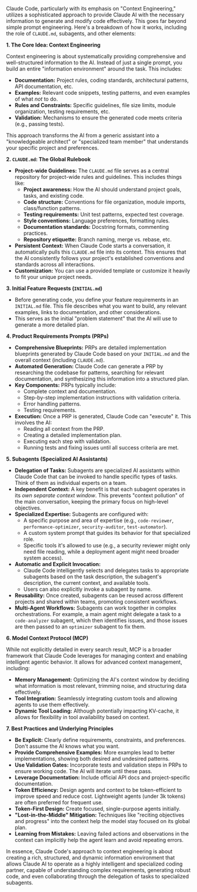 Claude Code, particularly with its emphasis on "Context Engineering," utilizes a sophisticated approach to provide Claude AI with the necessary information to generate and modify code effectively. This goes far beyond simple prompt engineering. Here's a breakdown of how it works, including the role of `CLAUDE.md`, subagents, and other elements:

**1. The Core Idea: Context Engineering**

Context engineering is about systematically providing comprehensive and well-structured information to the AI. Instead of just a single prompt, you build an entire "information environment" around the task. This includes:

- **Documentation:** Project rules, coding standards, architectural patterns, API documentation, etc.
- **Examples:** Relevant code snippets, testing patterns, and even examples of what _not_ to do.
- **Rules and Constraints:** Specific guidelines, file size limits, module organization, testing requirements, etc.
- **Validation:** Mechanisms to ensure the generated code meets criteria (e.g., passing tests).

This approach transforms the AI from a generic assistant into a "knowledgeable architect" or "specialized team member" that understands your specific project and preferences.

**2. `CLAUDE.md`: The Global Rulebook**

- **Project-wide Guidelines:** The `CLAUDE.md` file serves as a central repository for project-wide rules and guidelines. This includes things like:
  - **Project awareness:** How the AI should understand project goals, tasks, and existing code.
  - **Code structure:** Conventions for file organization, module imports, class/function patterns.
  - **Testing requirements:** Unit test patterns, expected test coverage.
  - **Style conventions:** Language preferences, formatting rules.
  - **Documentation standards:** Docstring formats, commenting practices.
  - **Repository etiquette:** Branch naming, merge vs. rebase, etc.
- **Persistent Context:** When Claude Code starts a conversation, it automatically pulls this `CLAUDE.md` file into its context. This ensures that the AI consistently follows your project's established conventions and standards across all interactions.
- **Customization:** You can use a provided template or customize it heavily to fit your unique project needs.

**3. Initial Feature Requests (`INITIAL.md`)**

- Before generating code, you define your feature requirements in an `INITIAL.md` file. This file describes what you want to build, any relevant examples, links to documentation, and other considerations.
- This serves as the initial "problem statement" that the AI will use to generate a more detailed plan.

**4. Product Requirements Prompts (PRPs)**

- **Comprehensive Blueprints:** PRPs are detailed implementation blueprints generated by Claude Code based on your `INITIAL.md` and the overall context (including `CLAUDE.md`).
- **Automated Generation:** Claude Code can generate a PRP by researching the codebase for patterns, searching for relevant documentation, and synthesizing this information into a structured plan.
- **Key Components:** PRPs typically include:
  - Complete context and documentation.
  - Step-by-step implementation instructions with validation criteria.
  - Error handling patterns.
  - Testing requirements.
- **Execution:** Once a PRP is generated, Claude Code can "execute" it. This involves the AI:
  - Reading all context from the PRP.
  - Creating a detailed implementation plan.
  - Executing each step with validation.
  - Running tests and fixing issues until all success criteria are met.

**5. Subagents (Specialized AI Assistants)**

- **Delegation of Tasks:** Subagents are specialized AI assistants within Claude Code that can be invoked to handle specific types of tasks. Think of them as individual experts on a team.
- **Independent Context:** A key benefit is that each subagent operates in its _own separate context window_. This prevents "context pollution" of the main conversation, keeping the primary focus on high-level objectives.
- **Specialized Expertise:** Subagents are configured with:
  - A specific purpose and area of expertise (e.g., `code-reviewer`, `performance-optimizer`, `security-auditor`, `test-automator`).
  - A custom system prompt that guides its behavior for that specialized role.
  - Specific tools it's allowed to use (e.g., a security reviewer might only need file reading, while a deployment agent might need broader system access).
- **Automatic and Explicit Invocation:**
  - Claude Code intelligently selects and delegates tasks to appropriate subagents based on the task description, the subagent's description, the current context, and available tools.
  - Users can also explicitly invoke a subagent by name.
- **Reusability:** Once created, subagents can be reused across different projects and shared within teams, promoting consistent workflows.
- **Multi-Agent Workflows:** Subagents can work together in complex orchestrations. For example, a main agent might delegate a task to a `code-analyzer` subagent, which then identifies issues, and those issues are then passed to an `optimizer` subagent to fix them.

**6. Model Context Protocol (MCP)**

While not explicitly detailed in every search result, MCP is a broader framework that Claude Code leverages for managing context and enabling intelligent agentic behavior. It allows for advanced context management, including:

- **Memory Management:** Optimizing the AI's context window by deciding what information is most relevant, trimming noise, and structuring data effectively.
- **Tool Integration:** Seamlessly integrating custom tools and allowing agents to use them effectively.
- **Dynamic Tool Loading:** Although potentially impacting KV-cache, it allows for flexibility in tool availability based on context.

**7. Best Practices and Underlying Principles**

- **Be Explicit:** Clearly define requirements, constraints, and preferences. Don't assume the AI knows what you want.
- **Provide Comprehensive Examples:** More examples lead to better implementations, showing both desired and undesired patterns.
- **Use Validation Gates:** Incorporate tests and validation steps in PRPs to ensure working code. The AI will iterate until these pass.
- **Leverage Documentation:** Include official API docs and project-specific documentation.
- **Token Efficiency:** Design agents and context to be token-efficient to improve speed and reduce cost. Lightweight agents (under 3k tokens) are often preferred for frequent use.
- **Token-First Design:** Create focused, single-purpose agents initially.
- **"Lost-in-the-Middle" Mitigation:** Techniques like "reciting objectives and progress" into the context help the model stay focused on its global plan.
- **Learning from Mistakes:** Leaving failed actions and observations in the context can implicitly help the agent learn and avoid repeating errors.

In essence, Claude Code's approach to context engineering is about creating a rich, structured, and dynamic information environment that allows Claude AI to operate as a highly intelligent and specialized coding partner, capable of understanding complex requirements, generating robust code, and even collaborating through the delegation of tasks to specialized subagents.
